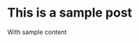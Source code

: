 [comment]: # (TITLE: Sample Post)
[comment]: # (SLUG: sample-post)
[comment]: # (DATE: 2022-10-07)
[comment]: # (TAGS: tagOne, tagTwo)

# This is a sample post

With sample content